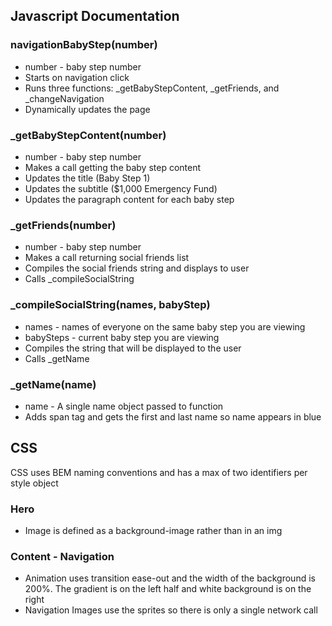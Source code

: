 ## Javascript Documentation
### navigationBabyStep(number)
* number - baby step number
* Starts on navigation click
* Runs three functions: _getBabyStepContent, _getFriends, and _changeNavigation
* Dynamically updates the page

### _getBabyStepContent(number)
* number - baby step number
* Makes a call getting the baby step content
* Updates the title (Baby Step 1)
* Updates the subtitle ($1,000 Emergency Fund)
* Updates the paragraph content for each baby step

### _getFriends(number)
* number - baby step number
* Makes a call returning social friends list
* Compiles the social friends string and displays to user
* Calls _compileSocialString

### _compileSocialString(names, babyStep)
* names - names of everyone on the same baby step you are viewing
* babySteps - current baby step you are viewing
* Compiles the string that will be displayed to the user
* Calls _getName

### _getName(name)
* name - A single name object passed to function
* Adds span tag and gets the first and last name so name appears in blue

## CSS
CSS uses BEM naming conventions and has a max of two identifiers per style object
### Hero
* Image is defined as a background-image rather than in an img
### Content - Navigation
* Animation uses transition ease-out and the width of the background is 200%. The gradient is on the left half and white background is on the right
* Navigation Images use the sprites so there is only a single network call